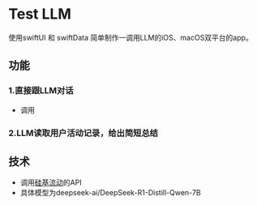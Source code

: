 # Test LLM
使用swiftUI 和 swiftData 简单制作一调用LLM的iOS、macOS双平台的app。

## 功能
### 1.直接跟LLM对话
- 调用

### 2.LLM读取用户活动记录，给出简短总结

## 技术
- 调用[硅基流动](https://cloud.siliconflow.cn)的API
- 具体模型为deepseek-ai/DeepSeek-R1-Distill-Qwen-7B


